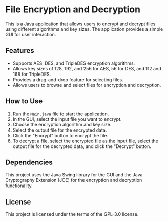  # File Encryption and Decryption

This is a Java application that allows users to encrypt and decrypt files using different algorithms and key sizes. The application provides a simple GUI for user interaction.

## Features

- Supports AES, DES, and TripleDES encryption algorithms.
- Allows key sizes of 128, 192, and 256 for AES, 56 for DES, and 112 and 168 for TripleDES.
- Provides a drag-and-drop feature for selecting files.
- Allows users to browse and select files for encryption and decryption.

## How to Use

1. Run the `Main.java` file to start the application.
2. In the GUI, select the input file you want to encrypt.
3. Choose the encryption algorithm and key size.
4. Select the output file for the encrypted data.
5. Click the "Encrypt" button to encrypt the file.
6. To decrypt a file, select the encrypted file as the input file, select the output file for the decrypted data, and click the "Decrypt" button.

## Dependencies

This project uses the Java Swing library for the GUI and the Java Cryptography Extension (JCE) for the encryption and decryption functionality.

## License

This project is licensed under the terms of the GPL-3.0 license.
